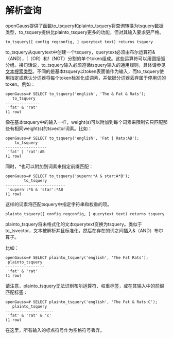 # 解析查询<a name="ZH-CN_TOPIC_0242370488"></a>

openGauss提供了函数to\_tsquery和plainto\_tsquery将查询转换为tsquery数据类型，to\_tsquery提供比plainto\_tsquery更多的功能，但对其输入要求更严格。

```
to_tsquery([ config regconfig, ] querytext text) returns tsquery
```

to\_tsquery从querytext中创建一个tsquery，querytext必须由布尔运算符&（AND），|（OR）和!（NOT）分割的单个token组成。这些运算符可以用圆括弧分组。换句话说，to\_tsquery输入必须遵循tsquery输入的通用规则，具体请参见[文本搜索类型](文本搜索类型.md)。不同的是基本tsquery以token表面值作为输入，而to\_tsquery使用指定或默认分词器将每个token标准化成词素，并依据分词器丢弃属于停用词的token。例如：

```
openGauss=# SELECT to_tsquery('english', 'The & Fat & Rats');
   to_tsquery   
---------------
 'fat' & 'rat'
(1 row)
```

像在基本tsquery中的输入一样，weight\(s\)可以附加到每个词素来限制它只匹配那些有相同weight\(s\)的tsvector词素。比如：

```
openGauss=# SELECT to_tsquery('english', 'Fat | Rats:AB');
    to_tsquery    
------------------
 'fat' | 'rat':AB
(1 row)
```

同时，\*也可以附加到词素来指定前缀匹配：

```
openGauss=# SELECT to_tsquery('supern:*A & star:A*B');
        to_tsquery        
--------------------------
 'supern':*A & 'star':*AB
(1 row)
```

这样的词素将匹配tsquery中指定字符串和权重的项。

```
plainto_tsquery([ config regconfig, ] querytext text) returns tsquery
```

plainto\_tsquery将未格式化的文本querytext变换为tsquery。类似于to\_tsvector，文本被解析并且标准化，然后在存在的词之间插入&（AND）布尔算子。

比如：

```
openGauss=# SELECT plainto_tsquery('english', 'The Fat Rats');
 plainto_tsquery 
-----------------
 'fat' & 'rat'
(1 row)
```

请注意，plainto\_tsquery无法识别布尔运算符、权重标签，或在其输入中的前缀匹配标签：

```
openGauss=# SELECT plainto_tsquery('english', 'The Fat & Rats:C');
   plainto_tsquery   
---------------------
 'fat' & 'rat' & 'c'
(1 row)
```

在这里，所有输入的标点符号作为空格符号丢弃。

